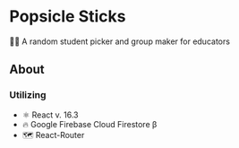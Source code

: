 # Popsicle Sticks

🙋‍♀️ A random student picker and group maker for educators

## About

### Utilizing
- ⚛️ React v. 16.3
- 🔥 Google Firebase Cloud Firestore β
- 🗺 React-Router
